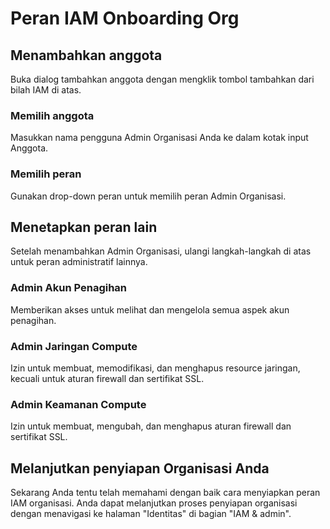 # Peran IAM Onboarding Org

## Menambahkan anggota

Buka dialog tambahkan anggota dengan mengklik <walkthrough-spotlight-pointer spotlightid="iam-add-member">tombol tambahkan</walkthrough-spotlight-pointer> dari bilah IAM di atas.

### Memilih anggota

Masukkan nama pengguna Admin Organisasi Anda ke dalam kotak input Anggota.

### Memilih peran

Gunakan drop-down peran untuk memilih peran Admin Organisasi.

## Menetapkan peran lain

Setelah menambahkan Admin Organisasi, ulangi langkah-langkah di atas untuk peran administratif lainnya.

### Admin Akun Penagihan

Memberikan akses untuk melihat dan mengelola semua aspek akun penagihan.

### Admin Jaringan Compute

Izin untuk membuat, memodifikasi, dan menghapus resource jaringan, kecuali untuk aturan firewall dan sertifikat SSL.

### Admin Keamanan Compute

Izin untuk membuat, mengubah, dan menghapus aturan firewall dan sertifikat SSL.

## Melanjutkan penyiapan Organisasi Anda

Sekarang Anda tentu telah memahami dengan baik cara menyiapkan peran IAM organisasi. Anda dapat melanjutkan proses penyiapan organisasi dengan menavigasi ke halaman "Identitas" di bagian "IAM & admin".

<walkthrough-menu-navigation sectionid="IAM_ADMIN_SECTION"></walkthrough-menu-navigation>

